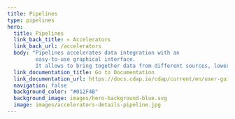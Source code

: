 ```yaml
---
title: Pipelines
type: pipelines
hero:
  title: Pipelines
  link_back_title: « Accelerators
  link_back_url: /accelerators
  body: "Pipelines accelerates data integration with an 
         easy-to-use graphical interface.
         It allows to bring together data from different sources, lowers the barrier to data integration, and lets derive insight from data code-free."
  link_documentation_title: Go to Documentation
  link_documentation_url: https://docs.cdap.io/cdap/current/en/user-guide/pipelines/index.html
  navigation: false
  background_color: "#012F4B"
  background_image: images/hero-background-blue.svg
  image: images/accelerators-details-pipeline.jpg
---
```

